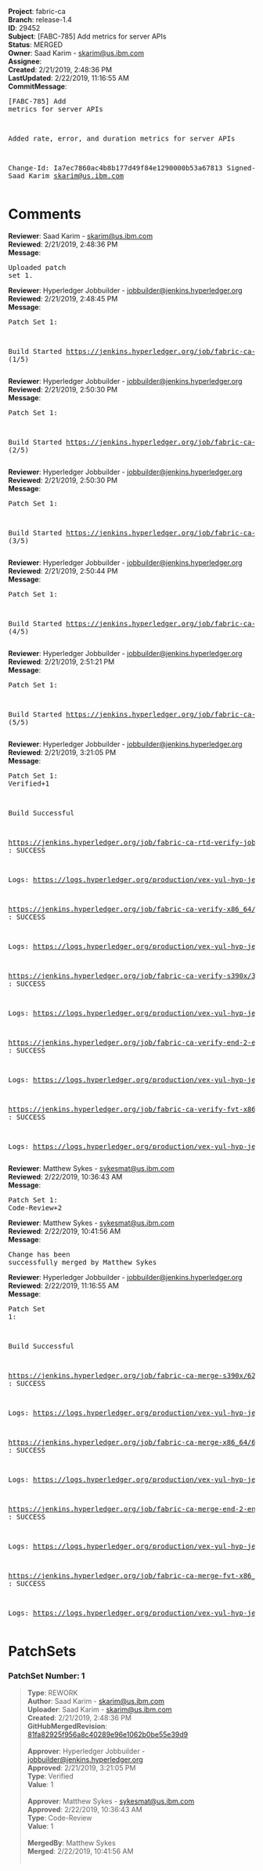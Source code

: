 <strong>Project</strong>: fabric-ca<br><strong>Branch</strong>: release-1.4<br><strong>ID</strong>: 29452<br><strong>Subject</strong>: [FABC-785] Add metrics for server APIs<br><strong>Status</strong>: MERGED<br><strong>Owner</strong>: Saad Karim - skarim@us.ibm.com<br><strong>Assignee</strong>:<br><strong>Created</strong>: 2/21/2019, 2:48:36 PM<br><strong>LastUpdated</strong>: 2/22/2019, 11:16:55 AM<br><strong>CommitMessage</strong>:<br><pre>[FABC-785] Add metrics for server APIs

Added rate, error, and duration metrics for server
APIs

Change-Id: Ia7ec7860ac4b8b177d49f84e1290000b53a67813
Signed-off-by: Saad Karim <skarim@us.ibm.com>
</pre><h1>Comments</h1><strong>Reviewer</strong>: Saad Karim - skarim@us.ibm.com<br><strong>Reviewed</strong>: 2/21/2019, 2:48:36 PM<br><strong>Message</strong>: <pre>Uploaded patch set 1.</pre><strong>Reviewer</strong>: Hyperledger Jobbuilder - jobbuilder@jenkins.hyperledger.org<br><strong>Reviewed</strong>: 2/21/2019, 2:48:45 PM<br><strong>Message</strong>: <pre>Patch Set 1:

Build Started https://jenkins.hyperledger.org/job/fabric-ca-verify-s390x/3771/ (1/5)</pre><strong>Reviewer</strong>: Hyperledger Jobbuilder - jobbuilder@jenkins.hyperledger.org<br><strong>Reviewed</strong>: 2/21/2019, 2:50:30 PM<br><strong>Message</strong>: <pre>Patch Set 1:

Build Started https://jenkins.hyperledger.org/job/fabric-ca-verify-x86_64/3664/ (2/5)</pre><strong>Reviewer</strong>: Hyperledger Jobbuilder - jobbuilder@jenkins.hyperledger.org<br><strong>Reviewed</strong>: 2/21/2019, 2:50:30 PM<br><strong>Message</strong>: <pre>Patch Set 1:

Build Started https://jenkins.hyperledger.org/job/fabric-ca-rtd-verify-job/296/ (3/5)</pre><strong>Reviewer</strong>: Hyperledger Jobbuilder - jobbuilder@jenkins.hyperledger.org<br><strong>Reviewed</strong>: 2/21/2019, 2:50:44 PM<br><strong>Message</strong>: <pre>Patch Set 1:

Build Started https://jenkins.hyperledger.org/job/fabric-ca-verify-end-2-end-x86_64/1091/ (4/5)</pre><strong>Reviewer</strong>: Hyperledger Jobbuilder - jobbuilder@jenkins.hyperledger.org<br><strong>Reviewed</strong>: 2/21/2019, 2:51:21 PM<br><strong>Message</strong>: <pre>Patch Set 1:

Build Started https://jenkins.hyperledger.org/job/fabric-ca-verify-fvt-x86_64/50/ (5/5)</pre><strong>Reviewer</strong>: Hyperledger Jobbuilder - jobbuilder@jenkins.hyperledger.org<br><strong>Reviewed</strong>: 2/21/2019, 3:21:05 PM<br><strong>Message</strong>: <pre>Patch Set 1: Verified+1

Build Successful 

https://jenkins.hyperledger.org/job/fabric-ca-rtd-verify-job/296/ : SUCCESS

Logs: https://logs.hyperledger.org/production/vex-yul-hyp-jenkins-3/fabric-ca-rtd-verify-job/296

https://jenkins.hyperledger.org/job/fabric-ca-verify-x86_64/3664/ : SUCCESS

Logs: https://logs.hyperledger.org/production/vex-yul-hyp-jenkins-3/fabric-ca-verify-x86_64/3664

https://jenkins.hyperledger.org/job/fabric-ca-verify-s390x/3771/ : SUCCESS

Logs: https://logs.hyperledger.org/production/vex-yul-hyp-jenkins-3/fabric-ca-verify-s390x/3771

https://jenkins.hyperledger.org/job/fabric-ca-verify-end-2-end-x86_64/1091/ : SUCCESS

Logs: https://logs.hyperledger.org/production/vex-yul-hyp-jenkins-3/fabric-ca-verify-end-2-end-x86_64/1091

https://jenkins.hyperledger.org/job/fabric-ca-verify-fvt-x86_64/50/ : SUCCESS

Logs: https://logs.hyperledger.org/production/vex-yul-hyp-jenkins-3/fabric-ca-verify-fvt-x86_64/50</pre><strong>Reviewer</strong>: Matthew Sykes - sykesmat@us.ibm.com<br><strong>Reviewed</strong>: 2/22/2019, 10:36:43 AM<br><strong>Message</strong>: <pre>Patch Set 1: Code-Review+2</pre><strong>Reviewer</strong>: Matthew Sykes - sykesmat@us.ibm.com<br><strong>Reviewed</strong>: 2/22/2019, 10:41:56 AM<br><strong>Message</strong>: <pre>Change has been successfully merged by Matthew Sykes</pre><strong>Reviewer</strong>: Hyperledger Jobbuilder - jobbuilder@jenkins.hyperledger.org<br><strong>Reviewed</strong>: 2/22/2019, 11:16:55 AM<br><strong>Message</strong>: <pre>Patch Set 1:

Build Successful 

https://jenkins.hyperledger.org/job/fabric-ca-merge-s390x/620/ : SUCCESS

Logs: https://logs.hyperledger.org/production/vex-yul-hyp-jenkins-3/fabric-ca-merge-s390x/620

https://jenkins.hyperledger.org/job/fabric-ca-merge-x86_64/621/ : SUCCESS

Logs: https://logs.hyperledger.org/production/vex-yul-hyp-jenkins-3/fabric-ca-merge-x86_64/621

https://jenkins.hyperledger.org/job/fabric-ca-merge-end-2-end-x86_64/217/ : SUCCESS

Logs: https://logs.hyperledger.org/production/vex-yul-hyp-jenkins-3/fabric-ca-merge-end-2-end-x86_64/217

https://jenkins.hyperledger.org/job/fabric-ca-merge-fvt-x86_64/12/ : SUCCESS

Logs: https://logs.hyperledger.org/production/vex-yul-hyp-jenkins-3/fabric-ca-merge-fvt-x86_64/12</pre><h1>PatchSets</h1><h3>PatchSet Number: 1</h3><blockquote><strong>Type</strong>: REWORK<br><strong>Author</strong>: Saad Karim - skarim@us.ibm.com<br><strong>Uploader</strong>: Saad Karim - skarim@us.ibm.com<br><strong>Created</strong>: 2/21/2019, 2:48:36 PM<br><strong>GitHubMergedRevision</strong>: [81fa82925f956a8c40289e96e1062b0be55e39d9](https://github.com/hyperledger-gerrit-archive/fabric-ca/commit/81fa82925f956a8c40289e96e1062b0be55e39d9)<br><br><strong>Approver</strong>: Hyperledger Jobbuilder - jobbuilder@jenkins.hyperledger.org<br><strong>Approved</strong>: 2/21/2019, 3:21:05 PM<br><strong>Type</strong>: Verified<br><strong>Value</strong>: 1<br><br><strong>Approver</strong>: Matthew Sykes - sykesmat@us.ibm.com<br><strong>Approved</strong>: 2/22/2019, 10:36:43 AM<br><strong>Type</strong>: Code-Review<br><strong>Value</strong>: 1<br><br><strong>MergedBy</strong>: Matthew Sykes<br><strong>Merged</strong>: 2/22/2019, 10:41:56 AM<br><br></blockquote>